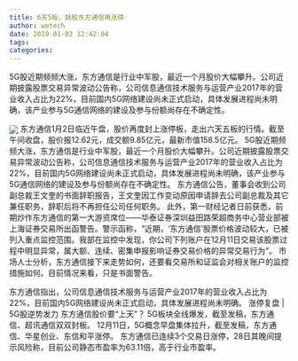```yaml
---
title: 6天5板，妖股东方通信再涨停
author: wetech
date: 2019-01-02 12:42:04
tags: 
categories: 
---
```

5G股近期频频大涨，东方通信是行业中军股，最近一个月股价大幅攀升。公司近期披露股票交易异常波动公告称，公司信息通信技术服务与运营产业2017年的营业收入占比为22%，目前国内5G网络建设尚未正式启动，具体发展进程尚未明确，该产业参与5G通信网络的建设及参与份额尚存在不确定性。
<!-- more -->
<img align="center" border="0" src="https://imgcdn.yicai.com/uppics/images/2019/01/1b0e6dc4e14b47f05cedd86952b677ee.jpg" />
东方通信1月2日临近午盘，股价再度封上涨停板，走出六天五板的行情。截至午间收盘，股价报12.62元，成交额9.85亿元，最新市值158.5亿元。
5G股近期频频大涨，东方通信是行业中军股，最近一个月股价大幅攀升。公司近期披露股票交易异常波动公告称，公司信息通信技术服务与运营产业2017年的营业收入占比为22%，目前国内5G网络建设尚未正式启动，具体发展进程尚未明确，该产业参与5G通信网络的建设及参与份额尚存在不确定性。
东方通信公告，董事会收到公司副总裁王文奎的书面辞职报告，王文奎因工作变动原因申请辞去公司副总裁及其它兼任职务，辞职后将不再担任公司任何职务。
此外，第一财经记者日前获悉，前期炒作东方通信的第一大游资席位——华泰证券深圳益田路荣超商务中心营业部被上海证券交易所出函警告。警示函称，“近期，‘东方通信’股票价格波动较大，已被列入重点监控范围。我部在监控中发现，你公司下列账户在12月11日交易该股票过程中明显异常，属大额、连续、密集申报影响证券交易价格的异常交易行为”。
市场人士分析，东方通信接下来走势如何，还要看交易所和证监会对相关账户的监控措施如何。目前情况来看，只是书面警告。
 
 
东方通信指出，公司信息通信技术服务与运营产业2017年的营业收入占比为22%，目前国内5G网络建设尚未正式启动，具体发展进程尚未明确。
涨停复盘 | 5G股逆势发力 东方通信股价要“上天”？
5G板块全线爆发，截至发稿，东方通信、超讯通信双双封板。
12月11日，5G概念早盘集体拉升，截至发稿，东方通信、华星创业、东信和平涨停。
东方通信已连续3个交易日涨停，28日其晚间提示风险称，目前公司静态市盈率为63.11倍，高于行业市盈率。
